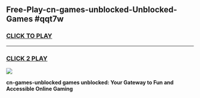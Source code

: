 
## Free-Play-cn-games-unblocked-Unblocked-Games #qqt7w
<h3>
<a href="https://news.freeplayer.one?title=cn-games-unblocked&ref=8M">CLICK TO PLAY</a></h3>
<hr>

<h3>
<a href="https://news.freeplayer.one?title=cn-games-unblocked&ref=8M">CLICK 2 PLAY</a>
  
</h3>

<a href="https://news.freeplayer.one?title=cn-games-unblocked&ref=8M"><img src="https://clearcache.store/games.png"></a>


**cn-games-unblocked games unblocked: Your Gateway to Fun and Accessible Online Gaming**

